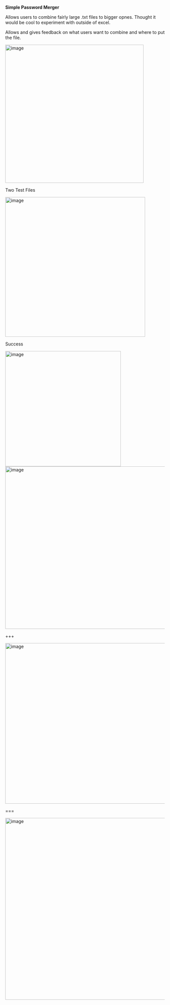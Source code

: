 **Simple Password Merger**

Allows users to combine fairly large .txt files to bigger opnes.
Thought it would be cool to experiment with outside of excel.

Allows and gives feedback on what users want to combine and where to put the file.


<img width="437" alt="image" src="https://github.com/user-attachments/assets/3635b1e7-17d3-4c93-b276-47119bced8b4">



Two Test Files

<img width="442" alt="image" src="https://github.com/user-attachments/assets/0bbfb613-aeae-4f74-b1da-992b3f93336b">

Success


<img width="365" alt="image" src="https://github.com/user-attachments/assets/30cb1420-3103-4f59-86c4-74e5ac4813ba">






<img width="514" alt="image" src="https://github.com/user-attachments/assets/106a054d-b389-4f7e-960b-3660c653e3e0">



+++


<img width="508" alt="image" src="https://github.com/user-attachments/assets/5e33dafc-a6d9-482d-932b-3ea0da064968">




===

<img width="575" alt="image" src="https://github.com/user-attachments/assets/37a8b288-72e4-4886-afdb-2b6f8c3fdad2">





